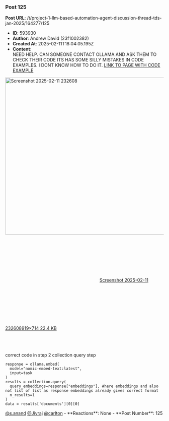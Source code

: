 ### Post 125
**Post URL**: /t/project-1-llm-based-automation-agent-discussion-thread-tds-jan-2025/164277/125
- **ID**: 593930
- **Author**: Andrew David (23f1002382)
- **Created At**: 2025-02-11T18:04:05.195Z
- **Content**:  
  NEED HELP. CAN SOMEONE CONTACT OLLAMA AND ASK THEM TO CHECK THEIR CODE ITS HAS SOME SILLY MISTAKES IN CODE EXAMPLES. I DONT KNOW HOW TO DO IT.
<a href="https://ollama.com/blog/embedding-models" rel="noopener nofollow ugc">LINK TO PAGE WITH CODE EXAMPLE</a>
<div class="lightbox-wrapper"><a class="lightbox" href="https://europe1.discourse-cdn.com/flex013/uploads/iitm/original/3X/2/7/27adf05313946c445fec614cd1fd17ba6c1f4cde.png" data-download-href="/uploads/short-url/5F1hzxksDi54nBGls5d6m6F2hyu.png?dl=1" title="Screenshot 2025-02-11 232608" rel="noopener nofollow ugc"><img src="https://europe1.discourse-cdn.com/flex013/uploads/iitm/original/3X/2/7/27adf05313946c445fec614cd1fd17ba6c1f4cde.png" alt="Screenshot 2025-02-11 232608" data-base62-sha1="5F1hzxksDi54nBGls5d6m6F2hyu" width="643" height="499" data-dominant-color="F3F3F3"><div class="meta"><svg class="fa d-icon d-icon-far-image svg-icon" aria-hidden="true"><use href="#far-image"></use></svg><span class="filename">Screenshot 2025-02-11 232608</span><span class="informations">919×714 22.4 KB</span><svg class="fa d-icon d-icon-discourse-expand svg-icon" aria-hidden="true"><use href="#discourse-expand"></use></svg></div></a></div><br>
<br><br><br>
correct code in step 2 collection query step
<pre><code class="lang-auto">response = ollama.embed(
  model="nomic-embed-text:latest",
  input=task
)
results = collection.query(
  query_embeddings=response["embeddings"], #here embeddings and also not list of list as response embeddings already gives correct format
  n_results=1
)
data = results['documents'][0][0]
</code></pre>
<a class="mention" href="/u/s.anand">@s.anand</a> <a class="mention" href="/u/jivraj">@Jivraj</a> <a class="mention" href="/u/carlton">@carlton</a>
- **Reactions**: None
- **Post Number**: 125


